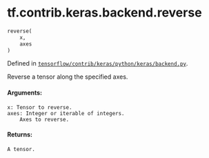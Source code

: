 <div itemscope itemtype="http://developers.google.com/ReferenceObject">
<meta itemprop="name" content="tf.contrib.keras.backend.reverse" />
</div>

# tf.contrib.keras.backend.reverse

``` python
reverse(
    x,
    axes
)
```



Defined in [`tensorflow/contrib/keras/python/keras/backend.py`](https://www.tensorflow.org/code/tensorflow/contrib/keras/python/keras/backend.py).

Reverse a tensor along the specified axes.

#### Arguments:

    x: Tensor to reverse.
    axes: Integer or iterable of integers.
        Axes to reverse.


#### Returns:

    A tensor.